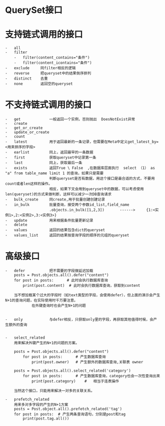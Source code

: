 #   QuerySet接口

#   支持链式调用的接口
    -   all
    -   filter
        -   filter(content_contains="条件")
        -   filter(content_icontains="条件")
    -   exclude     同filter相反的逻辑
    -   reverse     把queryset中的结果倒序排列
    -   distinct    去重
    -   none        返回空的queryset
    
#   不支持链式调用的接口
    -   get             一般返回一个实例，否则抛出  DoesNotExist异常
    -   create          
    -   get_or_create   
    -   update_or_create
    -   count
    -   latest          用于返回最新的一条记录，但需要在Meta中定义get_latest_by=<用来排序的字段>
    -   earlist         同上，返回最早的一条数据
    -   first           获取queryset中记录第一条
    -   last            同上，获取最后一条
    -   exists          返回True \ False  ,在数据库层面执行  select （1） as "a" from table_name limit 1 的查询，如果只是需要
                        判断queryset是否有数据，用这个接口是最合适的方式，不要用count或者len这样的操作。
                        相反，如果下文会用到queryset中的数据，可以考虑使用len(queryset)的方式来做判断，这样可以减少一次DB查询请求
    -   bulk_create     同create,用于批量创建创建记录
    -   in_bulk         批量查询，接受两个参数id_list,field_name
                        .objects.in_bulk([1,2,3])       ------>     {1:<实例1>,2:<实例2>,3:<实例3>}                    
    -   update          用来根据条件批量更新记录
    -   delete
    -   values          返回的结果包含dict的queryset
    -   values_list     返回的结果按查询字段的顺序的元组的queryset
    
    
    
    
#   高级接口
    -   defer           把不需要的字段做延迟加载
        posts = Post.objects.all().defer("content")
        for post in posts:      # 此时会执行数据库查询
            print(post.content)  # 此时会执行数据库查询，获取到content
        
        当不想加载某个过大的字段时（如text类型的字段，会使用defer），但上面的演示会产生N+1的查询问题，在实际使用时千万要注意。
                在外键查询时也会产生N+1的问题
            
      
    -   only            与defer相反，只获取only里的字段，再获取其他值得时候，会产生额外的查询
    
    
    -   select_related  
        用来解决外键产生的N+1的问题的方案。

        posts = Post.objects.all().defer("content")
            for post in posts:      # 产生数据库查询
                print(post.owner)   # 产生额外的数据库查询,关联表 owner
        
        posts = Post.objects.all().select_related('category')
            for post in posts:      # 产生数据库查询，category也会一次性查询出来
                print(post.category)    #   相当于连表操作
        
        当然这个接口，只能用来解决一对多的关联关系。
    
    -   prefetch_related    
        用来多对多字段的产生的N+1方案
        posts = Post.object.all().prefetch_related('tag')
        for post in posts:  # 产生两条查询语句，分别是post和tag
            print(post.tag.all())
        
        
        
        
        
                    





